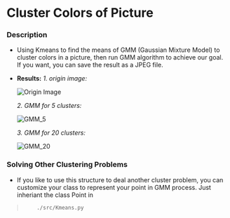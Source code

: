 # Cluster Colors of Picture

### Description
   * Using Kmeans to find the means of GMM (Gaussian Mixture Model)
     to cluster colors in a picture, then run GMM algorithm to achieve
     our goal. If you want, you can save the result as a JPEG file.
     
   * **Results:**
     _1. origin image:_ 
     
     ![Origin Image](https://github.com/bobolee1239/cluster_colors_of_pic/blob/master/SamplePics/img.jpg)
     
     _2. GMM for 5 clusters:_
     
     ![GMM_5](https://github.com/bobolee1239/cluster_colors_of_pic/blob/master/SamplePics/GMM_5.jpg)
     
     _3. GMM for 20 clusters:_
     
     ![GMM_20](https://github.com/bobolee1239/cluster_colors_of_pic/blob/master/SamplePics/GMM_20.jpg)
     
### Solving Other Clustering Problems
   * If you like to use this structure to deal another cluster problem, 
     you can customize your class to represent your point in GMM process.
     Just inheriant the class Point in 

>         ./src/Kmeans.py 
     
